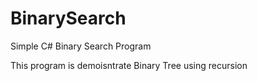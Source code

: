 # BinarySearch
Simple C# Binary Search Program

This program is demoisntrate Binary Tree using recursion
